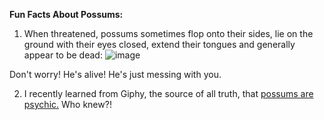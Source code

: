 **Fun Facts About Possums:**

1) When threatened, possums sometimes flop onto their sides, lie on the ground with their eyes closed, extend their tongues and generally appear to be dead: ![image](http://thegotgame.wpengine.netdna-cdn.com/wp-content/uploads/2013/01/Opossum-e1358319571207.jpg)

Don't worry! He's alive! He's just messing with you.

2) I recently learned from Giphy, the source of all truth, that [possums are psychic.](http://giphy.com/gifs/jRmgXel4zPABy) Who knew?!

